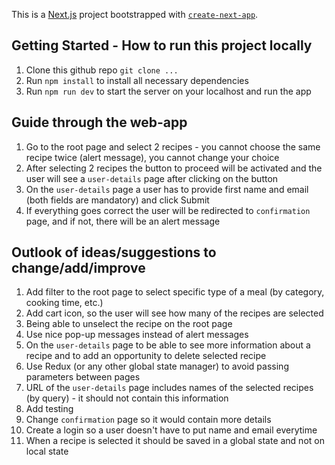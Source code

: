 This is a [Next.js](https://nextjs.org/) project bootstrapped with [`create-next-app`](https://github.com/vercel/next.js/tree/canary/packages/create-next-app).

## Getting Started - How to run this project locally

1. Clone this github repo `git clone ...`
2. Run `npm install` to install all necessary dependencies
3. Run `npm run dev` to start the server on your localhost and run the app

## Guide through the web-app

1. Go to the root page and select 2 recipes - you cannot choose the same recipe twice (alert message), you cannot change your choice
2. After selecting 2 recipes the button to proceed will be activated and the user will see a `user-details` page after clicking on the button
3. On the `user-details` page a user has to provide first name and email (both fields are mandatory) and click Submit
4. If everything goes correct the user will be redirected to `confirmation` page, and if not, there will be an alert message

## Outlook of ideas/suggestions to change/add/improve

1. Add filter to the root page to select specific type of a meal (by category, cooking time, etc.)
2. Add cart icon, so the user will see how many of the recipes are selected
3. Being able to unselect the recipe on the root page
4. Use nice pop-up messages instead of alert messages
5. On the `user-details` page to be able to see more information about a recipe and to add an opportunity to delete selected recipe
6. Use Redux (or any other global state manager) to avoid passing parameters between pages
7. URL of the `user-details` page includes names of the selected recipes (by query) - it should not contain this information
8. Add testing
9. Change `confirmation` page so it would contain more details
10. Create a login so a user doesn't have to put name and email everytime
11. When a recipe is selected it should be saved in a global state and not on local state